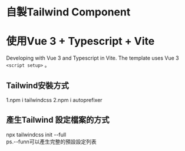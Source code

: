 # 自製Tailwind Component
# 使用Vue 3 + Typescript + Vite

Developing with Vue 3 and Typescript in Vite. The template uses Vue 3 `<script setup>` 。

## Tailwind安裝方式
1.npm i tailwindcss
2.npm i autoprefixer
## 產生Tailwind 設定檔案的方式
npx tailwindcss init --full  
ps.--funn可以產生完整的預設設定列表
